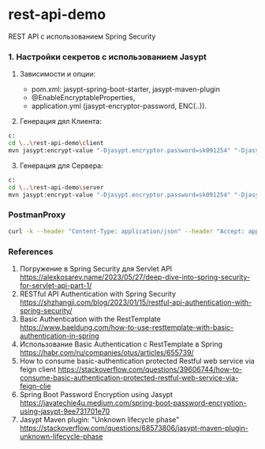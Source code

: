 # rest-api-demo
REST API с использованием Spring Security

### 1. Настройки секретов c использованием Jasypt

1) Зависимости и опции:
    - pom.xml: jasypt-spring-boot-starter, jasypt-maven-plugin
    - @EnableEncryptableProperties,
    - application.yml (jasypt-encryptor-password, ENC(..)).

2) Генерация дял Клиента:
```bash
c:
cd \..\rest-api-demo\client
mvn jasypt:encrypt-value "-Djasypt.encryptor.password=sk091254" "-Djasypt.plugin.value=remote"
```

3) Генерация для Сервера: 
```bash
c:
cd \..\rest-api-demo\server
mvn jasypt:encrypt-value "-Djasypt.encryptor.password=sk091254" "-Djasypt.plugin.value=Dp12345678"
```

### PostmanProxy
```bash
curl -k --header "Content-Type: application/json" --header "Accept: application/json" --request POST --data "{\"userName\":\"user1\", \"password\":\"pass1\"}" -i https://7c0bf53e-8f0b-49a0-aebe-a44dcbe4e2aa.mock.pstmn.io/api/auth/plain
```

### References
1. Погружение в Spring Security для Servlet API https://alexkosarev.name/2023/05/27/deep-dive-into-spring-security-for-servlet-api-part-1/
2. RESTful API Authentication with Spring Security https://shzhangji.com/blog/2023/01/15/restful-api-authentication-with-spring-security/
3. Basic Authentication with the RestTemplate https://www.baeldung.com/how-to-use-resttemplate-with-basic-authentication-in-spring
4. Использование Basic Authentication с RestTemplate в Spring https://habr.com/ru/companies/otus/articles/655739/
5. How to consume basic-authentication protected Restful web service via feign client https://stackoverflow.com/questions/39606744/how-to-consume-basic-authentication-protected-restful-web-service-via-feign-clie
6. Spring Boot Password Encryption using Jasypt https://javatechie4u.medium.com/spring-boot-password-encryption-using-jasypt-9ee731701e70
7. Jasypt Maven plugin: "Unknown lifecycle phase" https://stackoverflow.com/questions/68573806/jasypt-maven-plugin-unknown-lifecycle-phase